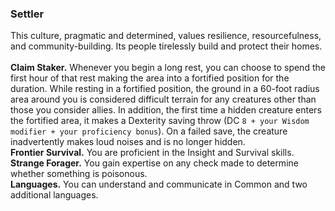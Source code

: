 ### Settler

This culture, pragmatic and determined, values resilience, resourcefulness, and community-building.
Its people tirelessly build and protect their homes.
\
\
**Claim Staker.**
Whenever you begin a long rest, you can choose to spend the first hour of that rest making the area into a fortified position for the duration.
While resting in a fortified position, the ground in a 60-foot radius area around you is considered difficult terrain for any creatures other than those you consider allies.
In addition, the first time a hidden creature enters the fortified area, it makes a Dexterity saving throw (DC `8 + your Wisdom modifier + your proficiency bonus`).
On a failed save, the creature inadvertently makes loud noises and is no longer hidden.
\
**Frontier Survival.**
You are proficient in the Insight and Survival skills.
\
**Strange Forager.**
You gain expertise on any check made to determine whether something is poisonous.
\
**Languages.**
You can understand and communicate in Common and two additional languages.
